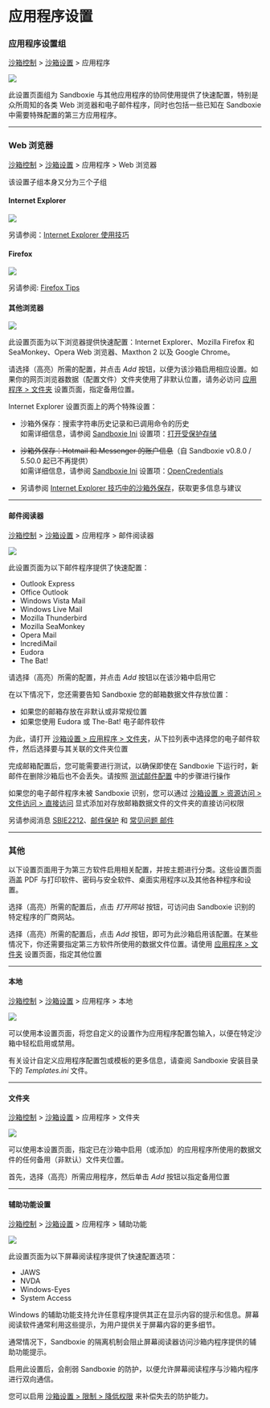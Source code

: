 # 应用程序设置

### 应用程序设置组

[沙箱控制](SandboxieControl.md) > [沙箱设置](SandboxSettings.md) > 应用程序

![](../Media/ApplicationsSettings.png)

此设置页面组为 Sandboxie 与其他应用程序的协同使用提供了快速配置，特别是众所周知的各类 Web 浏览器和电子邮件程序，同时也包括一些已知在 Sandboxie 中需要特殊配置的第三方应用程序。

* * *

### Web 浏览器

[沙箱控制](SandboxieControl.md) > [沙箱设置](SandboxSettings.md) > 应用程序 > Web 浏览器

该设置子组本身又分为三个子组


#### Internet Explorer
![](../Media/WebBrowserSettings1.png)

另请参阅：[Internet Explorer 使用技巧](InternetExplorerTips.md)

#### Firefox
![](../Media/WebBrowserSettings2.png)

另请参阅:  [Firefox Tips](FirefoxTips.md)

#### 其他浏览器
![](../Media/WebBrowserSettings3.png)


此设置页面为以下浏览器提供快速配置：Internet Explorer、Mozilla Firefox 和 SeaMonkey、Opera Web 浏览器、Maxthon 2 以及 Google Chrome。

请选择（高亮）所需的配置，并点击 _Add_ 按钮，以便为该沙箱启用相应设置。如果你的网页浏览器数据（配置文件）文件夹使用了非默认位置，请务必访问 [应用程序 > 文件夹](ApplicationsSettings.md#folders) 设置页面，指定备用位置。

Internet Explorer 设置页面上的两个特殊设置：

*   沙箱外保存：搜索字符串历史记录和已调用命令的历史<br>
如需详细信息，请参阅 [Sandboxie Ini](SandboxieIni.md) 设置项：[打开受保护存储](OpenProtectedStorage.md)

*   ~~沙箱外保存：Hotmail 和 Messenger 的账户信息~~（自 Sandboxie v0.8.0 / 5.50.0 起已不再提供）<br>
如需详细信息，请参阅 [Sandboxie Ini](SandboxieIni.md) 设置项：[OpenCredentials](OpenCredentials.md)
*   另请参阅 [Internet Explorer 技巧中的沙箱外保存](InternetExplorerTips.md#save-outside-sandbox)，获取更多信息与建议

* * *

#### 邮件阅读器

[沙箱控制](SandboxieControl.md) > [沙箱设置](SandboxSettings.md) > 应用程序 > 邮件阅读器

![](../Media/EmailReaderSettings.png)

此设置页面为以下邮件程序提供了快速配置：

*   Outlook Express
*   Office Outlook
*   Windows Vista Mail
*   Windows Live Mail
*   Mozilla Thunderbird
*   Mozilla SeaMonkey
*   Opera Mail
*   IncrediMail
*   Eudora
*   The Bat!

请选择（高亮）所需的配置，并点击 _Add_ 按钮以在该沙箱中启用它

在以下情况下，您还需要告知 Sandboxie 您的邮箱数据文件存放位置：

* 如果您的邮箱存放在非默认或非常规位置
* 如果您使用 Eudora 或 The-Bat! 电子邮件软件

为此，请打开 [沙箱设置 > 应用程序 > 文件夹](ApplicationsSettings.md#folders)，从下拉列表中选择您的电子邮件软件，然后选择要与其关联的文件夹位置

完成邮箱配置后，您可能需要进行测试，以确保即使在 Sandboxie 下运行时，新邮件在删除沙箱后也不会丢失。请按照 [测试邮件配置](TestEmailConfiguration.md) 中的步骤进行操作

如果您的电子邮件程序未被 Sandboxie 识别，您可以通过 [沙箱设置 > 资源访问 > 文件访问 > 直接访问](ResourceAccessSettings.md#file-access--direct-access) 显式添加对存放邮箱数据文件的文件夹的直接访问权限

另请参阅消息 [SBIE2212](SBIE2212.md)、[邮件保护](EmailProtection.md) 和 [常见问题 邮件](FAQEmail.md)

* * *

### <a name="misc" id="misc"></a>其他

以下设置页面用于为第三方软件启用相关配置，并按主题进行分类。这些设置页面涵盖 PDF 与打印软件、密码与安全软件、桌面实用程序以及其他各种程序和设置。

选择（高亮）所需的配置后，点击 _打开网站_ 按钮，可访问由 Sandboxie 识别的特定程序的厂商网站。

选择（高亮）所需的配置后，点击 _Add_ 按钮，即可为此沙箱启用该配置。在某些情况下，你还需要指定第三方软件所使用的数据文件位置。请使用 [应用程序 > 文件夹](ApplicationsSettings.md#folders) 设置页面，指定其他位置
* * *

#### 本地

[沙箱控制](SandboxieControl.md) > [沙箱设置](SandboxSettings.md) > 应用程序 > 本地

![](../Media/LocalApplicationsSettings.png)

可以使用本设置页面，将您自定义的设置作为应用程序配置包输入，以便在特定沙箱中轻松启用或禁用。

有关设计自定义应用程序配置包或模板的更多信息，请查阅 Sandboxie 安装目录下的 _Templates.ini_ 文件。

* * *

#### 文件夹

[沙箱控制](SandboxieControl.md) > [沙箱设置](SandboxSettings.md) > 应用程序 > 文件夹

![](../Media/FolderApplicationsSettings.png)

可以使用本设置页面，指定已在沙箱中启用（或添加）的应用程序所使用的数据文件的任何备用（非默认）文件夹位置。

首先，选择（高亮）所需应用程序，然后单击 _Add_ 按钮以指定备用位置
* * *

#### 辅助功能设置

[沙箱控制](SandboxieControl.md) > [沙箱设置](SandboxSettings.md) > 应用程序 > 辅助功能

![](../Media/AccessibilitySettings.png)

此设置页面为以下屏幕阅读程序提供了快速配置选项：

*   JAWS
*   NVDA
*   Windows-Eyes
*   System Access

Windows 的辅助功能支持允许任意程序提供其正在显示内容的提示和信息。屏幕阅读软件通常利用这些提示，为用户提供关于屏幕内容的更多细节。

通常情况下，Sandboxie 的隔离机制会阻止屏幕阅读器访问沙箱内程序提供的辅助功能提示。

启用此设置后，会削弱 Sandboxie 的防护，以便允许屏幕阅读程序与沙箱内程序进行双向通信。

您可以启用 [沙箱设置 > 限制 > 降低权限](RestrictionsSettings.md#drop-rights) 来补偿失去的防护能力。
